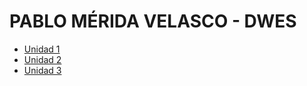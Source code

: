 # PABLO MÉRIDA VELASCO - DWES

* [Unidad 1](https://pmerida08.github.io/DWES/UD1/index.html)
* [Unidad 2](https://pmerida08.github.io/DWES/UD2/index.html)
* [Unidad 3](https://pmerida08.github.io/DWES/UD3/index.html)
